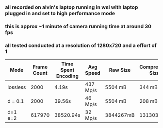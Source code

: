 ### all recorded on alvin's laptop running in wsl with laptop plugged in and set to high performance mode
### this is approx ~1 minute of camera running time at around 30 fps
### all tested conducted at a resolution of 1280x720 and a effort of 1
| Mode     | Frame Count | Time Spent Encoding | Avg Speed | Raw Size | Compressed Size | Compression Ratio |
| -------- | ----------- | ------------------- | --------- | -------- | --------------- | ----------------- |
| lossless | 2000        | 4.19s               | 437 Mp/s  | 5504 mB  | 344 mB          | 1598.04%          |
| d = 0.1  | 2000        | 39.56s              | 46 Mp/s   | 5504 mB  | 208 mB          | 2640.71%          |
| d=1 e=2  | 617970      | 38520.94s           | 32 Mp/s   |3844267mB | 131303 mB       | 2927.78%          | 